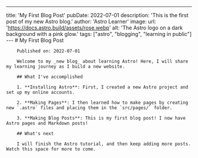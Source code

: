 ---

title: 'My First Blog Post'
pubDate: 2022-07-01
description: 'This is the first post of my new Astro blog.'
author: 'Astro Learner'
image:
url: 'https://docs.astro.build/assets/rose.webp'
alt: 'The Astro logo on a dark background with a pink glow.'
tags: ["astro", "blogging", "learning in public"]
--- # My First Blog Post

        Published on: 2022-07-01

        Welcome to my _new blog_ about learning Astro! Here, I will share my learning journey as I build a new website.

        ## What I've accomplished

        1. **Installing Astro**: First, I created a new Astro project and set up my online accounts.

        2. **Making Pages**: I then learned how to make pages by creating new `.astro` files and placing them in the `src/pages/` folder.

        3. **Making Blog Posts**: This is my first blog post! I now have Astro pages and Markdown posts!

        ## What's next

        I will finish the Astro tutorial, and then keep adding more posts. Watch this space for more to come.
